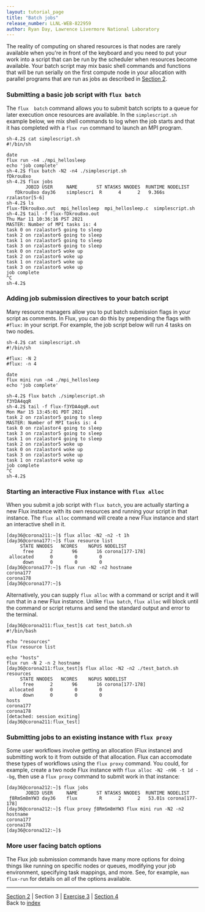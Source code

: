 ```yaml
---
layout: tutorial_page
title: "Batch jobs"
release_number: LLNL-WEB-822959
author: Ryan Day, Lawrence Livermore National Laboratory
---
```


The reality of computing on shared resources is that nodes are rarely available when you're in front of the keyboard and you need to put your work into a script that can be run by the scheduler when resources become available. Your batch script may mix basic shell commands and functions that will be run serially on the first compute node in your allocation with parallel programs that are run as jobs as described in [Section 2](/flux/section2).
### Submitting a basic job script with `flux batch`
The `flux  batch` command allows you to submit batch scripts to a queue for later execution once resources are available. In the `simplescript.sh` example below, we mix shell commands to log when the job starts and that it has completed with a `flux run` command to launch an MPI program.
```
sh-4.2$ cat simplescript.sh
#!/bin/sh

date
flux run -n4 ./mpi_hellosleep
echo 'job complete'
sh-4.2$ flux batch -N2 -n4 ./simplescript.sh
fDkrou8xo
sh-4.2$ flux jobs
       JOBID USER     NAME       ST NTASKS NNODES  RUNTIME NODELIST
   fDkrou8xo day36    simplescri  R      4      2   9.366s rzalastor[5-6]
sh-4.2$ ls
flux-fDkrou8xo.out  mpi_hellosleep  mpi_hellosleep.c  simplescript.sh
sh-4.2$ tail -f flux-fDkrou8xo.out
Thu Mar 11 10:36:16 PST 2021
MASTER: Number of MPI tasks is: 4
task 0 on rzalastor5 going to sleep
task 2 on rzalastor6 going to sleep
task 1 on rzalastor5 going to sleep
task 3 on rzalastor6 going to sleep
task 0 on rzalastor5 woke up
task 2 on rzalastor6 woke up
task 1 on rzalastor5 woke up
task 3 on rzalastor6 woke up
job complete
^C
sh-4.2$
```
### Adding job submission directives to your batch script
Many resource managers allow you to put batch submission flags in your script as comments. In Flux, you can do this by prepending the flags with `#flux:` in your script. For example, the job script below will run 4 tasks on two nodes.
```
sh-4.2$ cat simplescript.sh
#!/bin/sh

#flux: -N 2
#flux: -n 4

date
flux mini run -n4 ./mpi_hellosleep
echo 'job complete'

sh-4.2$ flux batch ./simplescript.sh
f3YDA4qqR
sh-4.2$ tail -f flux-f3YDA4qqR.out
Mon Mar 15 13:45:01 PDT 2021
task 2 on rzalastor5 going to sleep
MASTER: Number of MPI tasks is: 4
task 0 on rzalastor4 going to sleep
task 3 on rzalastor5 going to sleep
task 1 on rzalastor4 going to sleep
task 2 on rzalastor5 woke up
task 0 on rzalastor4 woke up
task 3 on rzalastor5 woke up
task 1 on rzalastor4 woke up
job complete
^C
sh-4.2$
```
### Starting an interactive Flux instance with `flux alloc`
When you submit a job script with `flux batch`, you are actually starting a new Flux instance with its own resources and running your script in that instance. The `flux alloc` command will create a new Flux instance and start an interactive shell in it.  
```
[day36@corona211:~]$ flux alloc -N2 -n2 -t 1h
[day36@corona177:~]$ flux resource list
     STATE NNODES   NCORES    NGPUS NODELIST
      free      2       96       16 corona[177-178]
 allocated      0        0        0
      down      0        0        0
[day36@corona177:~]$ flux run -N2 -n2 hostname
corona177
corona178
[day36@corona177:~]$
```
Alternatively, you can supply `flux alloc` with a command or script and it will run that in a new Flux instance. Unlike `flux batch`, `flux alloc` will block until the command or script returns and send the standard output and error to the terminal.
```
[day36@corona211:flux_test]$ cat test_batch.sh
#!/bin/bash

echo "resources"
flux resource list

echo "hosts"
flux run -N 2 -n 2 hostname
[day36@corona211:flux_test]$ flux alloc -N2 -n2 ./test_batch.sh
resources
     STATE NNODES   NCORES    NGPUS NODELIST
      free      2       96       16 corona[177-178]
 allocated      0        0        0
      down      0        0        0
hosts
corona177
corona178
[detached: session exiting]
[day36@corona211:flux_test]
```
### Submitting jobs to an existing instance with `flux proxy`
Some user workflows involve getting an allocation (Flux instance) and submitting work to it from outside of that allocation. Flux can accomodate these types of workflows using the `flux proxy` command. You could, for example, create a two node Flux instance with `flux alloc -N2 -n96 -t 1d --bg`, then use a `flux proxy` command to submit work in that instance:
```
[day36@corona212:~]$ flux jobs
       JOBID USER     NAME       ST NTASKS NNODES  RUNTIME NODELIST
 ƒ8RmSm8mYW3 day36    flux        R      2      2   53.01s corona[177-178]
[day36@corona212:~]$ flux proxy ƒ8RmSm8mYW3 flux mini run -N2 -n2 hostname
corona177
corona178
[day36@corona212:~]$
```
### More user facing batch options
The Flux job submission commands have many more options for doing things like running on specific nodes or queues, modifying your job environment, specifying task mappings, and more. See, for example, `man flux-run` for details on all of the options available.

---
[Section 2](/flux/section2) | Section 3 | [Exercise 3](/flux/exercises/exercise3) | [Section 4](/flux/section4)  
Back to [index](/flux/index)
